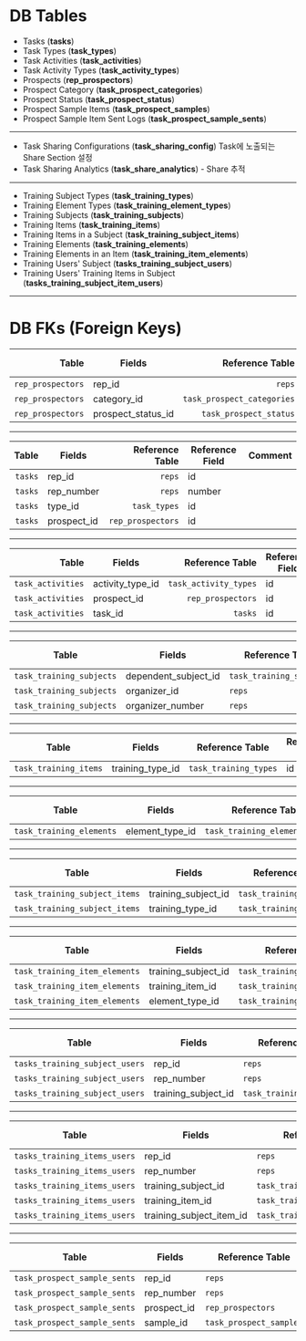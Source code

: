 # DB Tables
- Tasks (**tasks**)
- Task Types (**task_types**)
- Task Activities (**task_activities**)
- Task Activity Types (**task_activity_types**)
- Prospects (**rep_prospectors**)
- Prospect Category (**task_prospect_categories**)
- Prospect Status (**task_prospect_status**)
- Prospect Sample Items (**task_prospect_samples**)
- Prospect Sample Item Sent Logs (**task_prospect_sample_sents**)
---
- Task Sharing Configurations (**task_sharing_config**) Task에 노출되는 Share Section 설정
- Task Sharing Analytics (**task_share_analytics**) - Share 추적
---
- Training Subject Types (**task_training_types**)
- Training Element Types (**task_training_element_types**)
- Training Subjects (**task_training_subjects**)
- Training Items (**task_training_items**)
- Training Items in a Subject (**task_training_subject_items**)
- Training Elements (**task_training_elements**)
- Training Elements in an Item (**task_training_item_elements**)
- Training Users' Subject (**tasks_training_subject_users**)
- Training Users' Training Items in Subject (**tasks_training_subject_item_users**)
---
# DB FKs (Foreign Keys)
|         **Table** | **Fields**         |        **Reference Table** | **Reference Field** | **Comment** |
|------------------:|--------------------|---------------------------:|---------------------|-------------|
| `rep_prospectors` | rep_id             |                     `reps` | id                  |             |
| `rep_prospectors` | category_id        | `task_prospect_categories` | id                  |             |
| `rep_prospectors` | prospect_status_id |     `task_prospect_status` | id                  |             |
---
| **Table** | **Fields**  | **Reference Table** | **Reference Field** | **Comment** |
|----------:|-------------|--------------------:|---------------------|-------------|
|   `tasks` | rep_id      |              `reps` | id                  |             |
|   `tasks` | rep_number  |              `reps` | number              |             |
|   `tasks` | type_id     |        `task_types` | id                  |             |
|   `tasks` | prospect_id |   `rep_prospectors` | id                  |             |
---
|         **Table** | **Fields**       |   **Reference Table** | **Reference Field** | **Comment** |
|------------------:|------------------|----------------------:|---------------------|-------------|
| `task_activities` | activity_type_id | `task_activity_types` | id                  |             |
| `task_activities` | prospect_id      | `rep_prospectors`     | id                  |             |
| `task_activities` | task_id          | `tasks`               | id                  |             |
---
| **Table**                | **Fields**           | **Reference Table**      | **Reference Field** | **Comment** |
|--------------------------|----------------------|--------------------------|---------------------|-------------|
| `task_training_subjects` | dependent_subject_id | `task_training_subjects` | id                  |             |
| `task_training_subjects` | organizer_id         |                   `reps` | id                  | Nullable    |
| `task_training_subjects` | organizer_number     |                   `reps` | number              | Nullable    |
---
| **Table**             | **Fields**       | **Reference Table**   | **Reference Field** | **Comment** |
|-----------------------|------------------|-----------------------|---------------------|-------------|
| `task_training_items` | training_type_id | `task_training_types` | id                  |             |
---
| **Table**                | **Fields**          | **Reference Table**           | **Reference Field** | **Comment** |
|--------------------------|---------------------|-------------------------------|---------------------|-------------|
| `task_training_elements` | element_type_id     | `task_training_element_types` | id                  |             |
---
| **Table**                     | **Fields**          | **Reference Table**      | **Reference Field** | **Comment** |
|-------------------------------|---------------------|--------------------------|---------------------|-------------|
| `task_training_subject_items` | training_subject_id | `task_training_subjects` | id                  |             |
| `task_training_subject_items` | training_type_id    |    `task_training_types` | id                  |             |
---
| **Table**                     | **Fields**          | **Reference Table**           | **Reference Field** | **Comment** |
|-------------------------------|---------------------|-------------------------------|---------------------|-------------|
| `task_training_item_elements` | training_subject_id | `task_training_subjects`      | id                  |             |
| `task_training_item_elements` | training_item_id    | `task_training_items`         | id                  |             |
| `task_training_item_elements` | element_type_id     | `task_training_element_types` | id                  |             |
---
| **Table**                      | **Fields**          | **Reference Table**      | **Reference Field** | **Comment** |
|--------------------------------|---------------------|--------------------------|---------------------|-------------|
| `tasks_training_subject_users` | rep_id              |                   `reps` | id                  |             |
| `tasks_training_subject_users` | rep_number          |                   `reps` | number              |             |
| `tasks_training_subject_users` | training_subject_id | `task_training_subjects` | id                  |             |
---
| **Table**                    | **Fields**                  | **Reference Table**              | **Reference Field** | **Comment** |
|------------------------------|-----------------------------|----------------------------------|---------------------|-------------|
| `tasks_training_items_users` | rep_id                      |                           `reps` | id                  |             |
| `tasks_training_items_users` | rep_number                  |                           `reps` | number              |             |
| `tasks_training_items_users` | training_subject_id         |         `task_training_subjects` | id                  |             |
| `tasks_training_items_users` | training_item_id            |            `task_training_items` | id                  |             |
| `tasks_training_items_users` | training_subject_item_id    |    `task_training_subject_items` | id                  |             |
---
| **Table**                    | **Fields**                  | **Reference Table**              | **Reference Field** | **Comment** |
|------------------------------|-----------------------------|----------------------------------|---------------------|-------------|
| `task_prospect_sample_sents` | rep_id                      |                           `reps` | id                  |             |
| `task_prospect_sample_sents` | rep_number                  |                           `reps` | number              |             |
| `task_prospect_sample_sents` | prospect_id                 |                `rep_prospectors` | id                  |             |
| `task_prospect_sample_sents` | sample_id                   |          `task_prospect_samples` | id                  |             |
